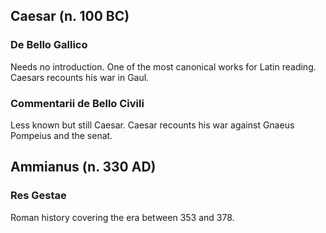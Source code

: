 ## Caesar (n. 100 BC)
### De Bello Gallico
Needs no introduction. One of the most canonical works for Latin reading. Caesars recounts his war in Gaul.

### Commentarii de Bello Civili
Less known but still Caesar. Caesar recounts his war against Gnaeus Pompeius and the senat.

## Ammianus (n. 330 AD)
### Res Gestae
Roman history covering the era between 353 and 378.